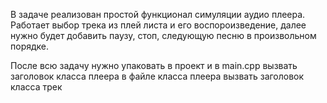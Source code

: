 В задаче реализован простой функционал симуляции аудио плеера.
Работает выбор трека из плей листа и его воспороизведение,
далее нужно будет добавить паузу, стоп, следующую песню в произвольном порядке.

После всю задачу нужно упаковать в проект и в main.cpp вызвать заголовок класса плеера
в файле класса плеера вызвать заголовок класса трек